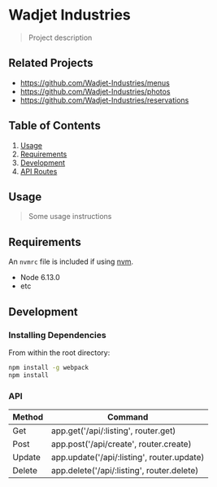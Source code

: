 # Wadjet Industries

> Project description

## Related Projects

  - https://github.com/Wadjet-Industries/menus
  - https://github.com/Wadjet-Industries/photos
  - https://github.com/Wadjet-Industries/reservations

## Table of Contents

1. [Usage](#Usage)
1. [Requirements](#requirements)
1. [Development](#development)
1. [API Routes](#API)

## Usage

> Some usage instructions

## Requirements

An `nvmrc` file is included if using [nvm](https://github.com/creationix/nvm).

- Node 6.13.0
- etc

## Development

### Installing Dependencies

From within the root directory:

```sh
npm install -g webpack
npm install
```

### API 
  
|Method|Command|
|-|-|
|Get| app.get('/api/:listing', router.get)|  
|Post| app.post('/api/create', router.create)  |
|Update| app.update('/api/:listing', router.update)  |
|Delete| app.delete('/api/:listing', router.delete)  |